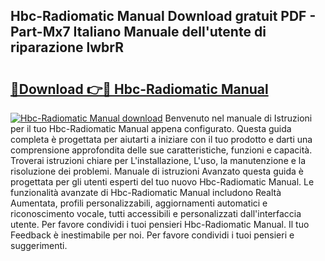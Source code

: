 ## Hbc-Radiomatic Manual Download gratuit PDF - Part-Mx7 Italiano Manuale dell'utente di riparazione lwbrR

# <h2><a href="http://df9244.blite.top/?on=Hbc-Radiomatic+Manual">🔗Download 👉🔴 Hbc-Radiomatic Manual</a></h2>

[![Hbc-Radiomatic Manual download](https://i.imgur.com/lujVjoI.png)](http://df9244.blite.top/?on=Hbc-Radiomatic+Manual)
Benvenuto nel manuale di Istruzioni per il tuo Hbc-Radiomatic Manual appena configurato. Questa guida completa è progettata per aiutarti a iniziare con il tuo prodotto e darti una comprensione approfondita delle sue caratteristiche, funzioni e capacità. Troverai istruzioni chiare per L'installazione, L'uso, la manutenzione e la risoluzione dei problemi. Manuale di istruzioni Avanzato questa guida è progettata per gli utenti esperti del tuo nuovo Hbc-Radiomatic Manual. Le funzionalità avanzate di Hbc-Radiomatic Manual includono Realtà Aumentata, profili personalizzabili, aggiornamenti automatici e riconoscimento vocale, tutti accessibili e personalizzati dall'interfaccia utente. Per favore condividi i tuoi pensieri Hbc-Radiomatic Manual. Il tuo Feedback è inestimabile per noi. Per favore condividi i tuoi pensieri e suggerimenti.
